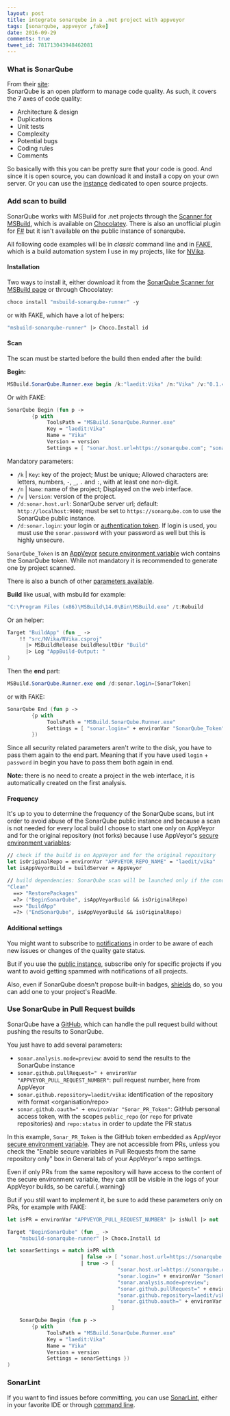 ```yaml
---
layout: post
title: integrate sonarqube in a .net project with appveyor
tags: [sonarqube, appveyor ,fake]
date: 2016-09-29
comments: true
tweet_id: 781713043948462081
---
```


### What is SonarQube

From their [site](http://www.sonarqube.org/):  
SonarQube is an open platform to manage code quality. As such, it covers the 7 axes of code quality:

- Architecture & design
- Duplications
- Unit tests
- Complexity
- Potential bugs
- Coding rules
- Comments

So basically with this you can be pretty sure that your code is good.
And since it is open source, you can download it and install a copy on your own server.
Or you can use the [instance](https://sonarqube.com) dedicated to open source projects.

### Add scan to build

SonarQube works with MSBuild for .net projects through the [Scanner for MSBuild](http://docs.sonarqube.org/display/SCAN/Analyzing+with+SonarQube+Scanner+for+MSBuild), which is available on [Chocolatey](https://chocolatey.org/packages/msbuild-sonarqube-runner). There is also an unofficial plugin for [F#](https://github.com/jmecsoftware/sonar-fsharp-plugin) but it isn't available on the public instance of sonarqube.

All following code examples will be in *classic* command line and in [FAKE](http://fsharp.github.io/FAKE/), which is a build automation system I use in my projects, like for [NVika](https://github.com/laedit/vika/blob/master/build/build.fsx).

#### Installation

Two ways to install it, either download it from the [SonarQube Scanner for MSBuild page](http://docs.sonarqube.org/display/SCAN/Analyzing+with+SonarQube+Scanner+for+MSBuild) or through Chocolatey:

``` PowerShell
choco install "msbuild-sonarqube-runner" -y
```

or with FAKE, which have a lot of helpers:

``` fsharp
"msbuild-sonarqube-runner" |> Choco.Install id
```

#### Scan

The scan must be started before the build then ended after the build:

**Begin:**

``` PowerShell
MSBuild.SonarQube.Runner.exe begin /k:"laedit:Vika" /n:"Vika" /v:"0.1.4" /d:sonar.host.url=https://sonarqube.com /d:sonar.login=[SonarToken]
```

Or with FAKE:

``` fsharp
SonarQube Begin (fun p ->
        {p with
             ToolsPath = "MSBuild.SonarQube.Runner.exe"
             Key = "laedit:Vika"
             Name = "Vika"
             Version = version
             Settings = [ "sonar.host.url=https://sonarqube.com"; "sonar.login=" + environVar "SonarQube_Token" ] })
```

Mandatory parameters:

- `/k` | `Key`: key of the project; Must be unique; Allowed characters are: letters, numbers, `-`, `_`, `.` and `:`, with at least one non-digit.
- `/n` | `Name`: name of the project; Displayed on the web interface.
- `/v` | `Version`: version of the project.
- `/d:sonar.host.url`: SonarQube server url; default: `http://localhost:9000`; must be set to `https://sonarqube.com` to use the SonarQube public instance.
- `/d:sonar.login`: your login or [authentication token](docs.sonarqube.org/display/SONAR/User+Token). If login is used, you must use the `sonar.password` with your password as well but this is highly unsecure.

`SonarQube_Token` is an [AppVeyor](https://www.appveyor.com/) [secure environment variable](https://www.appveyor.com/docs/build-configuration/#secure-variables) wich contains the SonarQube token. While not mandatory it is recommended to generate one by project scanned.

There is also a bunch of other [parameters available](http://docs.sonarqube.org/display/SONAR/Analysis+Parameters).

**Build** like usual, with msbuild for example:

``` PowerShell
"C:\Program Files (x86)\MSBuild\14.0\Bin\MSBuild.exe" /t:Rebuild
```

Or an helper:

``` fsharp
Target "BuildApp" (fun _ ->
    !! "src/NVika/NVika.csproj"
      |> MSBuildRelease buildResultDir "Build"
      |> Log "AppBuild-Output: "
)
```

Then the **end** part:

``` PowerShell
MSBuild.SonarQube.Runner.exe end /d:sonar.login=[SonarToken]
```

or with FAKE:

``` fsharp
SonarQube End (fun p ->
        {p with
             ToolsPath = "MSBuild.SonarQube.Runner.exe"
             Settings = [ "sonar.login=" + environVar "SonarQube_Token" ]
        })
```

Since all security related parameters aren't write to the disk, you have to pass them again to the end part. Meaning that if you have used `login` + `password` in begin you have to pass them both again in end.

**Note:** there is no need to create a project in the web interface, it is automatically created on the first analysis.

#### Frequency

It's up to you to determine the frequency of the SonarQube scans, but int order to avoid abuse of the SonarQube public instance and because a scan is not needed for every local build I choose to start one only on AppVeyor and for the original repository (not forks) because I use AppVeyor's [secure environment variables](https://www.appveyor.com/docs/build-configuration/#secure-variables):

``` fsharp
// check if the build is on AppVeyor and for the original repository
let isOriginalRepo = environVar "APPVEYOR_REPO_NAME" = "laedit/vika"
let isAppVeyorBuild = buildServer = AppVeyor

// build dependencies: SonarQube scan will be launched only if the condition is true
"Clean"
  ==> "RestorePackages"
  =?> ("BeginSonarQube", isAppVeyorBuild && isOriginalRepo)
  ==> "BuildApp"
  =?> ("EndSonarQube", isAppVeyorBuild && isOriginalRepo)
```

#### Additional settings

You might want to subscribe to [notifications](http://docs.sonarqube.org/display/SONAR/Notifications+-+Administration) in order to be aware of each new issues or changes of the quality gate status.


But if you use the [public instance](https://sonarqube.com), subscribe only for specific projects if you want to avoid getting spammed with notifications of all projects.

Also, even if SonarQube doesn't propose built-in badges, [shields](http://shields.io/) do, so you can add one to your project's ReadMe.

### Use SonarQube in Pull Request builds

SonarQube have a [GitHub](http://docs.sonarqube.org/display/PLUG/GitHub+Plugin), which can handle the pull request build without pushing the results to SonarQube.

You just have to add several parameters:

- `sonar.analysis.mode=preview`: avoid to send the results to the SonarQube instance
- `sonar.github.pullRequest=" + environVar "APPVEYOR_PULL_REQUEST_NUMBER"`: pull request number, here from AppVeyor
- `sonar.github.repository=laedit/vika`: identification of the repository with format <organisation/repo>
- `sonar.github.oauth=" + environVar "Sonar_PR_Token"`: GitHub personal access token, with the scopes `public_repo` (or `repo` for private repositories) and `repo:status` in order to update the PR status

In this example, `Sonar_PR_Token` is the GitHub token embedded as AppVeyor [secure environment variable](https://www.appveyor.com/docs/build-configuration/#secure-variables). They are not accessible from PRs, unless you check the "Enable secure variables in Pull Requests from the same repository only" box in General tab of your AppVeyor's repo settings.

Even if only PRs from the same repository will have access to the content of the secure environment variable, they can still be visible in the logs of your AppVeyor builds, so be careful.{.warning}

But if you still want to implement it, be sure to add these parameters only on PRs, for example with FAKE:

``` fsharp
let isPR = environVar "APPVEYOR_PULL_REQUEST_NUMBER" |> isNull |> not

Target "BeginSonarQube" (fun _ ->
    "msbuild-sonarqube-runner" |> Choco.Install id

let sonarSettings = match isPR with
                        | false -> [ "sonar.host.url=https://sonarqube.com"; "sonar.login=" + environVar "SonarQube_Token" ]
                        | true -> [
                                    "sonar.host.url=https://sonarqube.com";
                                    "sonar.login=" + environVar "SonarQube_Token";
                                    "sonar.analysis.mode=preview";
                                    "sonar.github.pullRequest=" + environVar "APPVEYOR_PULL_REQUEST_NUMBER";
                                    "sonar.github.repository=laedit/vika";
                                    "sonar.github.oauth=" + environVar "Sonar_PR_Token"
                                  ]

    SonarQube Begin (fun p ->
        {p with
             ToolsPath = "MSBuild.SonarQube.Runner.exe"
             Key = "laedit:Vika"
             Name = "Vika"
             Version = version
             Settings = sonarSettings })
)
```

### SonarLint

If you want to find issues before committing, you can use [SonarLint](http://www.sonarlint.org/), either in your favorite IDE or through [command line](http://www.sonarlint.org/commandline/).